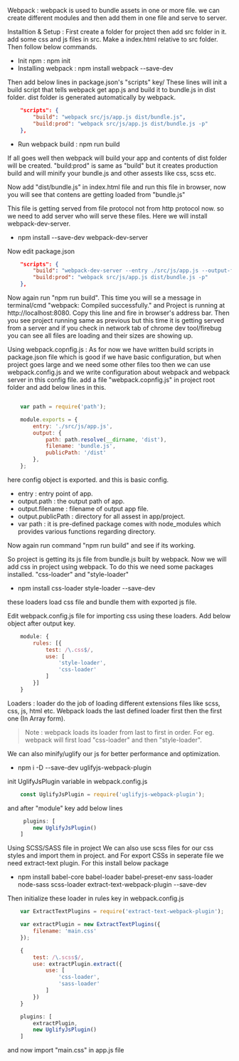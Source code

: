 Webpack : webpack is used to bundle assets in one or more file. we can create different modules and then add them in one file and serve to server.

Installtion & Setup : 
First create a folder for project then add src folder in it. add some css and js files in src. Make a index.html relative to src folder. Then follow below commands.

- Init npm : npm init
- Installing webpack : npm install webpack --save-dev

Then add below lines in package.json's "scripts" key/ These lines will init a build script that tells webpack get app.js and build it to bundle.js in dist folder. dist folder is generated automatically by webpack.

``` json
    "scripts": {
        "build": "webpack src/js/app.js dist/bundle.js",
        "build:prod": "webpack src/js/app.js dist/bundle.js -p"
    },
```

- Run webpack build : npm run build

If all goes well then webpack will build your app and contents of dist folder will be created. "build:prod" is same as "build" but it creates production build and will minify your bundle.js and other assests like css, scss etc.

Now add "dist/bundle.js" in index.html file and run this file in browser, now you will see that contens are getting loaded from "bundle.js"

This file is getting served from file protocol not from http protocol now. so we need to add server who will serve these files.
Here we will install webpack-dev-server.

- npm install --save-dev webpack-dev-server

Now edit package.json

``` json
    "scripts": {
        "build": "webpack-dev-server --entry ./src/js/app.js --output-filename ./dist/bundle.js",
        "build:prod": "webpack src/js/app.js dist/bundle.js -p"
    },
```

Now again run "npm run build". This time you will se a message in terminal/cmd "webpack: Compiled successfully." and Project is running at http://localhost:8080. Copy this line and fire in browser's address bar. Then you see project running same as previous but this time it is getting served from a server and if you check in network tab of chrome dev tool/firebug you can see all files are loading and their sizes are showing up.


Using webpack.copnfig.js : As for now we have written build scripts in package.json file which is good if we have basic configuration, but when project goes large and we need some other files too then we can use webpack.config.js and we write configuration about webpack and webpack server in this config file.
add a file "webpack.copnfig.js" in project root folder and add below lines in this.

``` javascript

    var path = require('path');

    module.exports = {
        entry: './src/js/app.js',
        output: {
            path: path.resolve(__dirname, 'dist'),
            filename: 'bundle.js',
            publicPath: '/dist'
        },
    };

```

here config object is exported. and this is basic config.
- entry : entry point of app.
- output.path : the output path of app.
- output.filename : filename of output app file.
- output.publicPath : directory for all assest in app/project.
- var path : it is pre-defined package comes with node_modules which provides various functions regarding directory.

Now again run command "npm run build" and see if its working.

So project is getting its js file from bundle.js built by webpack. Now we will add css in project using webpack. To do this we need some packages installed. "css-loader" and "style-loader"

- npm install css-loader style-loader --save-dev 

these loaders load css file and bundle them with exported js file.

Edit webpack.config.js file for importing css using these loaders.
Add below object after output key.
``` javascript
    module: {
        rules: [{
            test: /\.css$/,
            use: [
                'style-loader',
                'css-loader'
            ]
        }]
    }
```


Loaders : loader do the job of loading different extensions files like scss, css, js, html etc. Webpack loads the last defined loader first then the first one (In Array form). 

> Note : webpack loads its loader from last to first in order. For eg. webpack will first load "css-loader" and then "style-loader".

We can also minify/uglify our js for better performance and optimization.

- npm i -D --save-dev uglifyjs-webpack-plugin

init UglifyJsPlugin variable in webpack.config.js

``` javascript
    const UglifyJsPlugin = require('uglifyjs-webpack-plugin');
```

and after "module" key add below lines

``` javascript
     plugins: [
        new UglifyJsPlugin()
    ]
```

Using SCSS/SASS file in project 
We can also use scss files for our css styles and import them in project. and For export CSSs in seperate file we need extract-text plugin. For this install below package

- npm install babel-core babel-loader babel-preset-env sass-loader node-sass scss-loader extract-text-webpack-plugin --save-dev

Then initialize these loader in rules key in webpack.config.js

``` javascript
    var ExtractTextPlugins = require('extract-text-webpack-plugin');

    var extractPlugin = new ExtractTextPlugins({
        filename: 'main.css'
    });
```

``` javascript
    {
        test: /\.scss$/,
        use: extractPlugin.extract({
            use: [
                'css-loader',
                'sass-loader'
            ]
        })
    }
```

``` javascript
    plugins: [
        extractPlugin,
        new UglifyJsPlugin()
    ]
```

and now import "main.css" in app.js file